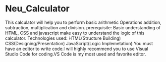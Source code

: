 # Neu_Calculator
This calculator will help you to perform basic arithmetic Operations addition, subtraction, multiplication and division.
prerequisite:
Basic understanding of HTML, CSS and javascript make easy to understand the logic of this calculator.
Technologies used:
HTML(Structure Building)
CSS(Designing/Presentation)
JavaScript(Logic Implemetation)
You must have an editor to write code.I will highly recommend you to use Visual Studio Code for coding.VS Code is my most used and favorite editor.
